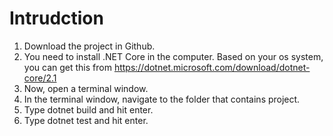 # Intrudction
1. Download the project in Github.
2. You need to install .NET Core in the computer. Based on your os system, you can get this from https://dotnet.microsoft.com/download/dotnet-core/2.1
3. Now, open a terminal window.
4. In the terminal window, navigate to the folder that contains project.
5. Type dotnet build and hit enter.
6. Type dotnet test and hit enter.
